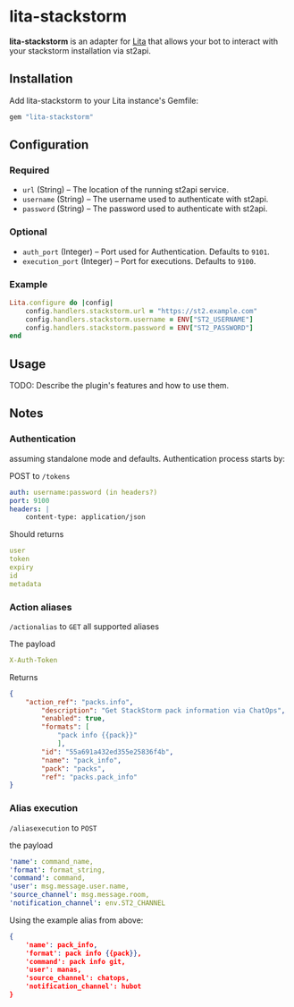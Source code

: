 # lita-stackstorm

**lita-stackstorm** is an adapter for [Lita](https://www.lita.io) that allows your bot to interact with your stackstorm installation via st2api.

## Installation

Add lita-stackstorm to your Lita instance's Gemfile:

``` ruby
gem "lita-stackstorm"
```

## Configuration

### Required

* `url` (String) – The location of the running st2api service.
* `username` (String) – The username used to authenticate with st2api.
* `password` (String) – The password used to authenticate with st2api.

### Optional

* `auth_port` (Integer) – Port used for Authentication. Defaults to `9101`.
* `execution_port` (Integer) – Port for executions. Defaults to `9100`.

### Example

``` ruby
Lita.configure do |config|
    config.handlers.stackstorm.url = "https://st2.example.com"
    config.handlers.stackstorm.username = ENV["ST2_USERNAME"]
    config.handlers.stackstorm.password = ENV["ST2_PASSWORD"]
end
```

## Usage

TODO: Describe the plugin's features and how to use them.

## Notes

### Authentication

assuming standalone mode and defaults. Authentication process starts by:

POST to `/tokens`

```yaml
auth: username:password (in headers?)
port: 9100
headers: |
    content-type: application/json
```

Should returns

```yaml
user
token
expiry
id
metadata
```

### Action aliases

`/actionalias` to `GET` all supported aliases

The payload
```yaml
X-Auth-Token
```

Returns

```json
{
    "action_ref": "packs.info",
        "description": "Get StackStorm pack information via ChatOps",
        "enabled": true,
        "formats": [
            "pack info {{pack}}"
            ],
        "id": "55a691a432ed355e25836f4b",
        "name": "pack_info",
        "pack": "packs",
        "ref": "packs.pack_info"
}
```

### Alias execution
`/aliasexecution` to `POST`

the payload

```yaml
'name': command_name,
'format': format_string,
'command': command,
'user': msg.message.user.name,
'source_channel': msg.message.room,
'notification_channel': env.ST2_CHANNEL
```

Using the example alias from above:

```json
{
    'name': pack_info,
    'format': pack info {{pack}},
    'command': pack info git,
    'user': manas,
    'source_channel': chatops,
    'notification_channel': hubot
}
```
